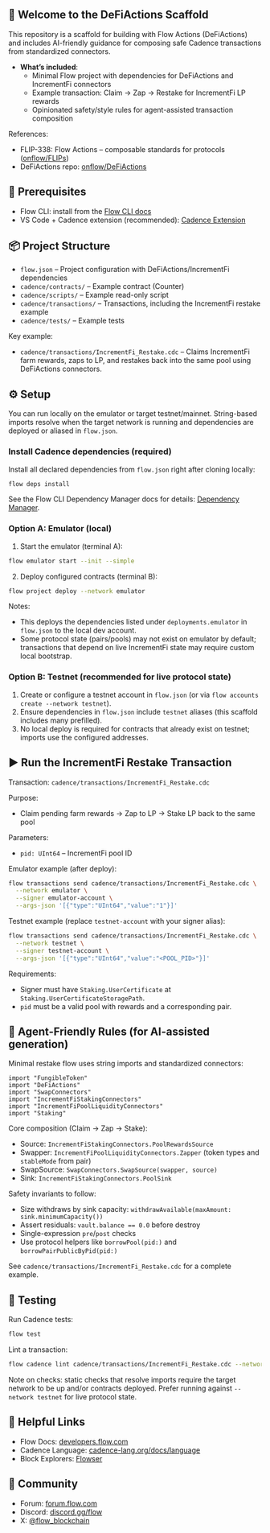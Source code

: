 ## 👋 Welcome to the DeFiActions Scaffold

This repository is a scaffold for building with Flow Actions (DeFiActions) and includes AI-friendly guidance for composing safe Cadence transactions from standardized connectors.

- **What’s included**:
  - Minimal Flow project with dependencies for DeFiActions and IncrementFi connectors
  - Example transaction: Claim → Zap → Restake for IncrementFi LP rewards
  - Opinionated safety/style rules for agent-assisted transaction composition

References:
- FLIP-338: Flow Actions – composable standards for protocols ([onflow/FLIPs](https://github.com/onflow/FLIPs))
- DeFiActions repo: [onflow/DeFiActions](https://github.com/onflow/DeFiActions)

## 🔨 Prerequisites

- Flow CLI: install from the [Flow CLI docs](https://developers.flow.com/tools/flow-cli/install)
- VS Code + Cadence extension (recommended): [Cadence Extension](https://marketplace.visualstudio.com/items?itemName=onflow.cadence)

## 📦 Project Structure

- `flow.json` – Project configuration with DeFiActions/IncrementFi dependencies
- `cadence/contracts/` – Example contract (Counter)
- `cadence/scripts/` – Example read-only script
- `cadence/transactions/` – Transactions, including the IncrementFi restake example
- `cadence/tests/` – Example tests

Key example:
- `cadence/transactions/IncrementFi_Restake.cdc` – Claims IncrementFi farm rewards, zaps to LP, and restakes back into the same pool using DeFiActions connectors.

## ⚙️ Setup

You can run locally on the emulator or target testnet/mainnet. String-based imports resolve when the target network is running and dependencies are deployed or aliased in `flow.json`.

### Install Cadence dependencies (required)

Install all declared dependencies from `flow.json` right after cloning locally:
```bash
flow deps install
```
See the Flow CLI Dependency Manager docs for details: [Dependency Manager](https://developers.flow.com/tools/flow-cli/dependency-manager).

### Option A: Emulator (local)

1) Start the emulator (terminal A):
```bash
flow emulator start --init --simple
```

2) Deploy configured contracts (terminal B):
```bash
flow project deploy --network emulator
```

Notes:
- This deploys the dependencies listed under `deployments.emulator` in `flow.json` to the local dev account.
- Some protocol state (pairs/pools) may not exist on emulator by default; transactions that depend on live IncrementFi state may require custom local bootstrap.

### Option B: Testnet (recommended for live protocol state)

1) Create or configure a testnet account in `flow.json` (or via `flow accounts create --network testnet`).
2) Ensure dependencies in `flow.json` include `testnet` aliases (this scaffold includes many prefilled).
3) No local deploy is required for contracts that already exist on testnet; imports use the configured addresses.

## ▶️ Run the IncrementFi Restake Transaction

Transaction: `cadence/transactions/IncrementFi_Restake.cdc`

Purpose:
- Claim pending farm rewards → Zap to LP → Stake LP back to the same pool

Parameters:
- `pid: UInt64` – IncrementFi pool ID

Emulator example (after deploy):
```bash
flow transactions send cadence/transactions/IncrementFi_Restake.cdc \
  --network emulator \
  --signer emulator-account \
  --args-json '[{"type":"UInt64","value":"1"}]'
```

Testnet example (replace `testnet-account` with your signer alias):
```bash
flow transactions send cadence/transactions/IncrementFi_Restake.cdc \
  --network testnet \
  --signer testnet-account \
  --args-json '[{"type":"UInt64","value":"<POOL_PID>"}]'
```

Requirements:
- Signer must have `Staking.UserCertificate` at `Staking.UserCertificateStoragePath`.
- `pid` must be a valid pool with rewards and a corresponding pair.

## 🧭 Agent-Friendly Rules (for AI-assisted generation)

Minimal restake flow uses string imports and standardized connectors:
```cadence
import "FungibleToken"
import "DeFiActions"
import "SwapConnectors"
import "IncrementFiStakingConnectors"
import "IncrementFiPoolLiquidityConnectors"
import "Staking"
```

Core composition (Claim → Zap → Stake):
- Source: `IncrementFiStakingConnectors.PoolRewardsSource`
- Swapper: `IncrementFiPoolLiquidityConnectors.Zapper` (token types and `stableMode` from pair)
- SwapSource: `SwapConnectors.SwapSource(swapper, source)`
- Sink: `IncrementFiStakingConnectors.PoolSink`

Safety invariants to follow:
- Size withdraws by sink capacity: `withdrawAvailable(maxAmount: sink.minimumCapacity())`
- Assert residuals: `vault.balance == 0.0` before destroy
- Single-expression `pre`/`post` checks
- Use protocol helpers like `borrowPool(pid:)` and `borrowPairPublicByPid(pid:)`

See `cadence/transactions/IncrementFi_Restake.cdc` for a complete example.

## 🧪 Testing

Run Cadence tests:
```bash
flow test
```

Lint a transaction:
```bash
flow cadence lint cadence/transactions/IncrementFi_Restake.cdc --network emulator
```

Note on checks: static checks that resolve imports require the target network to be up and/or contracts deployed. Prefer running against `--network testnet` for live protocol state.

## 🔗 Helpful Links

- Flow Docs: [developers.flow.com](https://developers.flow.com)
- Cadence Language: [cadence-lang.org/docs/language](https://cadence-lang.org/docs/language)
- Block Explorers: [Flowser](https://flowser.dev/)

## 🤝 Community
- Forum: [forum.flow.com](https://forum.flow.com/)
- Discord: [discord.gg/flow](https://discord.gg/flow)
- X: [@flow_blockchain](https://x.com/flow_blockchain)
